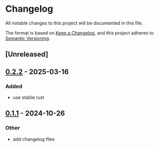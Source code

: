 # Changelog

All notable changes to this project will be documented in this file.

The format is based on [Keep a Changelog](https://keepachangelog.com/en/1.0.0/),
and this project adheres to [Semantic Versioning](https://semver.org/spec/v2.0.0.html).

## [Unreleased]

## [0.2.2](https://github.com/roberts-pumpurs/supabase-rs-utils/compare/rp-supabase-auth-v0.2.1...rp-supabase-auth-v0.2.2) - 2025-03-16

### Added

- use stable rust

## [0.1.1](https://github.com/roberts-pumpurs/supabase-auth-rs/compare/rp-supabase-auth-v0.1.0...rp-supabase-auth-v0.1.1) - 2024-10-26

### Other

- add changelog files
